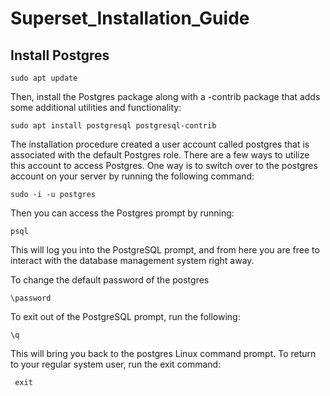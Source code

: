 # Superset_Installation_Guide

## Install Postgres

    sudo apt update
   
Then, install the Postgres package along with a -contrib package that adds some additional utilities and functionality:

    sudo apt install postgresql postgresql-contrib
  
The installation procedure created a user account called postgres that is associated with the default Postgres role. There are a few ways to utilize this account to access Postgres. One way is to switch over to the postgres account on your server by running the following command:

    sudo -i -u postgres
  
Then you can access the Postgres prompt by running:

    psql
  
This will log you into the PostgreSQL prompt, and from here you are free to interact with the database management system right away.

To change the default password of the postgres
   
    \password 

To exit out of the PostgreSQL prompt, run the following:

    \q
  
This will bring you back to the postgres Linux command prompt. To return to your regular system user, run the exit command:

     exit
  
  
